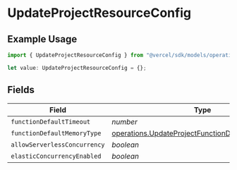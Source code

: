 # UpdateProjectResourceConfig

## Example Usage

```typescript
import { UpdateProjectResourceConfig } from "@vercel/sdk/models/operations/updateproject.js";

let value: UpdateProjectResourceConfig = {};
```

## Fields

| Field                                                                                                                  | Type                                                                                                                   | Required                                                                                                               | Description                                                                                                            |
| ---------------------------------------------------------------------------------------------------------------------- | ---------------------------------------------------------------------------------------------------------------------- | ---------------------------------------------------------------------------------------------------------------------- | ---------------------------------------------------------------------------------------------------------------------- |
| `functionDefaultTimeout`                                                                                               | *number*                                                                                                               | :heavy_minus_sign:                                                                                                     | N/A                                                                                                                    |
| `functionDefaultMemoryType`                                                                                            | [operations.UpdateProjectFunctionDefaultMemoryType](../../models/operations/updateprojectfunctiondefaultmemorytype.md) | :heavy_minus_sign:                                                                                                     | N/A                                                                                                                    |
| `allowServerlessConcurrency`                                                                                           | *boolean*                                                                                                              | :heavy_minus_sign:                                                                                                     | N/A                                                                                                                    |
| `elasticConcurrencyEnabled`                                                                                            | *boolean*                                                                                                              | :heavy_minus_sign:                                                                                                     | N/A                                                                                                                    |